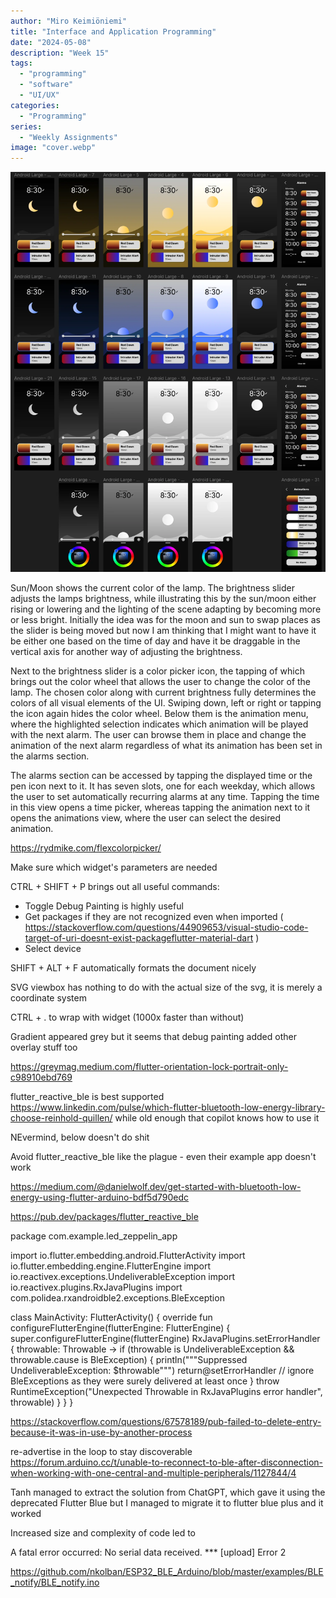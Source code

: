 ```yaml
---
author: "Miro Keimiöniemi"
title: "Interface and Application Programming"
date: "2024-05-08"
description: "Week 15"
tags: 
  - "programming"
  - "software"
  - "UI/UX"
categories: 
  - "Programming"
series: 
  - "Weekly Assignments"
image: "cover.webp"
---
```


![Figma UI draft](figma-ui-draft.webp)

Sun/Moon shows the current color of the lamp. The brightness slider adjusts the lamps brightness, while illustrating this by the sun/moon either rising or lowering and the lighting of the scene adapting by becoming more or less bright. Initially the idea was for the moon and sun to swap places as the slider is being moved but now I am thinking that I might want to have it be either one based on the time of day and have it be draggable in the vertical axis for another way of adjusting the brightness.

Next to the brightness slider is a color picker icon, the tapping of which brings out the color wheel that allows the user to change the color of the lamp. The chosen color along with current brightness fully determines the colors of all visual elements of the UI. Swiping down, left or right or tapping the icon again hides the color wheel. Below them is the animation menu, where the highlighted selection indicates which animation will be played with the next alarm. The user can browse them in place and change the animation of the next alarm regardless of what its animation has been set in the alarms section.

The alarms section can be accessed by tapping the displayed time or the pen icon next to it. It has seven slots, one for each weekday, which allows the user to set automatically recurring alarms at any time. Tapping the time in this view opens a time picker, whereas tapping the animation next to it opens the animations view, where the user can select the desired animation.

https://rydmike.com/flexcolorpicker/




Make sure which widget's parameters are needed

CTRL + SHIFT + P brings out all useful commands:
- Toggle Debug Painting is highly useful
- Get packages if they are not recognized even when imported ( https://stackoverflow.com/questions/44909653/visual-studio-code-target-of-uri-doesnt-exist-packageflutter-material-dart )
- Select device

SHIFT + ALT + F automatically formats the document nicely


SVG viewbox has nothing to do with the actual size of the svg, it is merely a coordinate system


CTRL + . to wrap with widget (1000x faster than without)

Gradient appeared grey but it seems that debug painting added other overlay stuff too

https://greymag.medium.com/flutter-orientation-lock-portrait-only-c98910ebd769

flutter_reactive_ble is best supported https://www.linkedin.com/pulse/which-flutter-bluetooth-low-energy-library-choose-reinhold-quillen/ while old enough that copilot knows how to use it





NEvermind, below doesn't do shit

Avoid flutter_reactive_ble like the plague - even their example app doesn't work

https://medium.com/@danielwolf.dev/get-started-with-bluetooth-low-energy-using-flutter-arduino-bdf5d790edc

https://pub.dev/packages/flutter_reactive_ble





package com.example.led_zeppelin_app

import io.flutter.embedding.android.FlutterActivity
import io.flutter.embedding.engine.FlutterEngine
import io.reactivex.exceptions.UndeliverableException
import io.reactivex.plugins.RxJavaPlugins
import com.polidea.rxandroidble2.exceptions.BleException

class MainActivity: FlutterActivity() {
    override fun configureFlutterEngine(flutterEngine: FlutterEngine) {
        super.configureFlutterEngine(flutterEngine)
        RxJavaPlugins.setErrorHandler { throwable: Throwable ->
            if (throwable is UndeliverableException && throwable.cause is BleException) {
                println("""Suppressed UndeliverableException: $throwable""")
                return@setErrorHandler   // ignore BleExceptions as they were surely delivered at least once
            }
            throw RuntimeException("Unexpected Throwable in RxJavaPlugins error handler", throwable)
        }
    }
}




https://stackoverflow.com/questions/67578189/pub-failed-to-delete-entry-because-it-was-in-use-by-another-process


re-advertise in the loop to stay discoverable
https://forum.arduino.cc/t/unable-to-reconnect-to-ble-after-disconnection-when-working-with-one-central-and-multiple-peripherals/1127844/4


Tanh managed to extract the solution from ChatGPT, which gave it using the deprecated Flutter Blue but I managed to migrate it to flutter blue plus and it worked


Increased size and complexity of code led to 

A fatal error occurred: No serial data received.
*** [upload] Error 2


https://github.com/nkolban/ESP32_BLE_Arduino/blob/master/examples/BLE_notify/BLE_notify.ino


